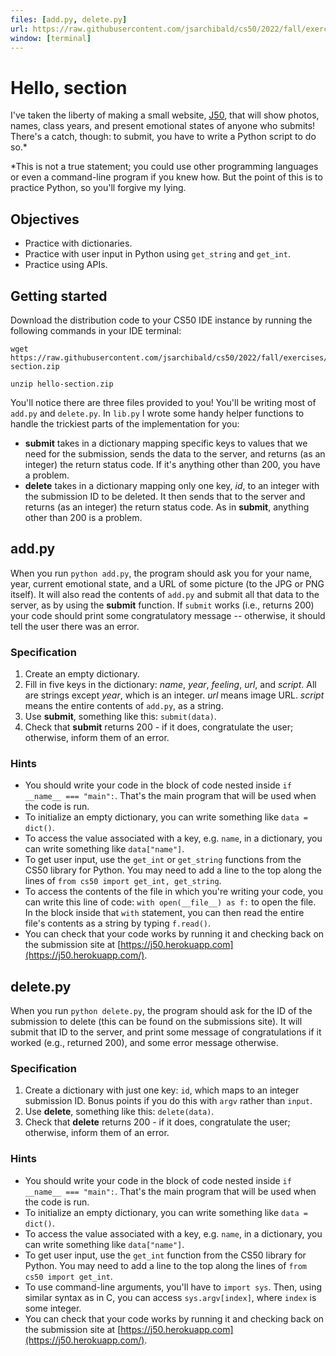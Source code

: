 ```yaml
---
files: [add.py, delete.py]
url: https://raw.githubusercontent.com/jsarchibald/cs50/2022/fall/exercises/distro/hello-section/README.md
window: [terminal]
---
```


# Hello, section

I've taken the liberty of making a small website, [J50](https://j50.herokuapp.com/), that will show photos, names, class years, and present emotional states of anyone who submits! There's a catch, though: to submit, you have to write a Python script to do so.*


*This is not a true statement; you could use other programming languages or even a command-line program if you knew how. But the point of this is to practice Python, so you'll forgive my lying.


## Objectives
- Practice with dictionaries.
- Practice with user input in Python using `get_string` and `get_int`.
- Practice using APIs.


## Getting started

Download the distribution code to your CS50 IDE instance by running the following commands in your IDE terminal:

```
wget https://raw.githubusercontent.com/jsarchibald/cs50/2022/fall/exercises/distro/hello-section.zip

unzip hello-section.zip
```

You'll notice there are three files provided to you! You'll be writing most of `add.py` and `delete.py`. In `lib.py` I wrote some handy helper functions to handle the trickiest parts of the implementation for you:

- **submit** takes in a dictionary mapping specific keys to values that we need for the submission, sends the data to the server, and returns (as an integer) the return status code. If it's anything other than 200, you have a problem.
- **delete** takes in a dictionary mapping only one key, *id*, to an integer with the submission ID to be deleted. It then sends that to the server and returns (as an integer) the return status code. As in **submit**, anything other than 200 is a problem.


## add.py

When you run `python add.py`, the program should ask you for your name, year, current emotional state, and a URL of some picture (to the JPG or PNG itself). It will also read the contents of `add.py` and submit all that data to the server, as by using the **submit** function. If `submit` works (i.e., returns 200) your code should print some congratulatory message -- otherwise, it should tell the user there was an error.


### Specification

1. Create an empty dictionary.
2. Fill in five keys in the dictionary: *name*, *year*, *feeling*, *url*, and *script*. All are strings except *year*, which is an integer. *url* means image URL. *script* means the entire contents of `add.py`, as a string.
3. Use **submit**, something like this: `submit(data)`.
4. Check that **submit** returns 200 - if it does, congratulate the user; otherwise, inform them of an error.


### Hints

- You should write your code in the block of code nested inside `if __name__ === "main":`. That's the main program that will be used when the code is run.
- To initialize an empty dictionary, you can write something like `data = dict()`.
- To access the value associated with a key, e.g. `name`, in a dictionary, you can write something like `data["name"]`.
- To get user input, use the `get_int` or `get_string` functions from the CS50 library for Python. You may need to add a line to the top along the lines of `from cs50 import get_int, get_string`.
- To access the contents of the file in which you're writing your code, you can write this line of code: `with open(__file__) as f:` to open the file. In the block inside that `with` statement, you can then read the entire file's contents as a string by typing `f.read()`.
- You can check that your code works by running it and checking back on the submission site at [https://j50.herokuapp.com](https://j50.herokuapp.com/).


## delete.py

When you run `python delete.py`, the program should ask for the ID of the submission to delete (this can be found on the submissions site). It will submit that ID to the server, and print some message of congratulations if it worked (e.g., returned 200), and some error message otherwise.

### Specification

1. Create a dictionary with just one key: `id`, which maps to an integer submission ID. Bonus points if you do this with `argv` rather than `input`.
2. Use **delete**, something like this: `delete(data)`.
3. Check that **delete** returns 200 - if it does, congratulate the user; otherwise, inform them of an error.


### Hints

- You should write your code in the block of code nested inside `if __name__ === "main":`. That's the main program that will be used when the code is run.
- To initialize an empty dictionary, you can write something like `data = dict()`.
- To access the value associated with a key, e.g. `name`, in a dictionary, you can write something like `data["name"]`.
- To get user input, use the `get_int` function from the CS50 library for Python. You may need to add a line to the top along the lines of `from cs50 import get_int`.
- To use command-line arguments, you'll have to `import sys`. Then, using similar syntax as in C, you can access `sys.argv[index]`, where `index` is some integer.
- You can check that your code works by running it and checking back on the submission site at [https://j50.herokuapp.com](https://j50.herokuapp.com/).
